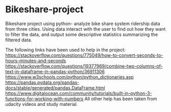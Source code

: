 # Bikeshare-project

Bikeshare project using python- analyze bike share system ridership data from three cities. Using data interact with the user to find out how they want to filter the data, and output some descriptive statistics summarizing the filtered data.

The following links have been used to help in the project:
https://stackoverflow.com/questions/775049/how-to-convert-seconds-to-hours-minutes-and-seconds
https://stackoverflow.com/questions/19377969/combine-two-columns-of-text-in-dataframe-in-pandas-python/36911306
https://www.w3schools.com/python/python_dictionaries.asp
https://pandas.pydata.org/pandas-docs/stable/generated/pandas.DataFrame.html
https://www.digitalocean.com/community/tutorials/built-in-python-3-functions-for-working-with-numbers
All other help has been taken from udacity videos and study material.
